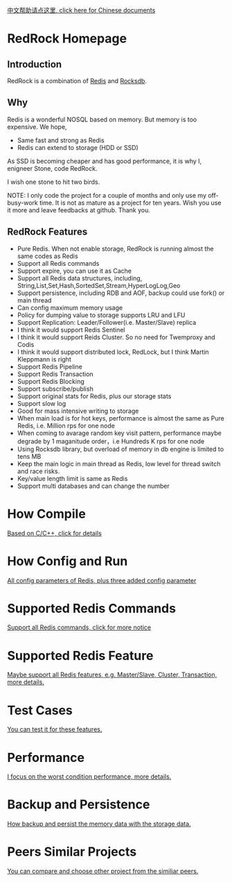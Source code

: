 [中文帮助请点这里, click here for Chinese documents](documents/menu_cn.md) 

# RedRock Homepage

## Introduction
RedRock is a combination of [Redis](https://github.com/antirez/redis) and [Rocksdb](https://rocksdb.org/).

## Why
Redis is a wonderful NOSQL based on memory. But memory is too expensive. We hope,
* Same fast and strong as Redis
* Redis can extend to storage (HDD or SSD)

As SSD is becoming cheaper and has good performance, it is why I, enigneer Stone, code RedRock. 

I wish one stone to hit two birds. 

NOTE: 
I only code the project for a couple of months and only use my off-busy-work time. 
It is not as mature as a project for ten years. 
Wish you use it more and leave feedbacks at github. Thank you.

## RedRock Features
* Pure Redis. When not enable storage, RedRock is running almost the same codes as Redis
* Support all Redis commands
* Support expire, you can use it as Cache
* Support all Redis data structures, including, String,List,Set,Hash,SortedSet,Stream,HyperLogLog,Geo
* Support persistence, including RDB and AOF, backup could use fork() or main thread
* Can config maximum memory usage
* Policy for dumping value to storage supports LRU and LFU
* Support Replication: Leader/Follower(i.e. Master/Slave) replica
* I think it would support Redis Sentinel
* I think it would support Reids Cluster. So no need for Twemproxy and Codis
* I think it would support distributed lock, RedLock, but I think Martin Kleppmann is right 
* Support Redis Pipeline
* Support Redis Transaction
* Support Redis Blocking
* Support subscribe/publish
* Support original stats for Redis, plus our storage stats
* Support slow log
* Good for mass intensive writing to storage
* When main load is for hot keys, performance is almost the same as Pure Redis, i.e. Million rps for one node
* When coming to avarage random key visit pattern, performance maybe degrade by 1 maganitude order，i.e Hundreds K rps for one node
* Using Rocksdb library, but overload of memory in db engine is limited to tens MB
* Keep the main logic in main thread as Redis, low level for thread switch and race risks.
* Key/value length limit is same as Redis
* Support multi databases and can change the number

# How Compile

[Based on C/C++, click for details](documents/compile_en.md)

# How Config and Run

[All config parameters of Redis, plus three added config parameter](documents/howrun_en.md)

# Supported Redis Commands

[Support all Redis commands, click for more notice](documents/commands_en.md)

# Supported Redis Feature

[Maybe support all Redis features, e.g. Master/Slave, Cluster, Transaction, more details.](documents/feature_en.md)

# Test Cases

[You can test it for these features.](documents/test_en.md)

# Performance

[I focus on the worst condition performance, more details.](documents/performance_en.md)

# Backup and Persistence

[How backup and persist the memory data with the storage data.](documents/persistence_en.md)

# Peers Similar Projects

[You can compare and choose other project from the similiar peers.](documents/peers_en.md)